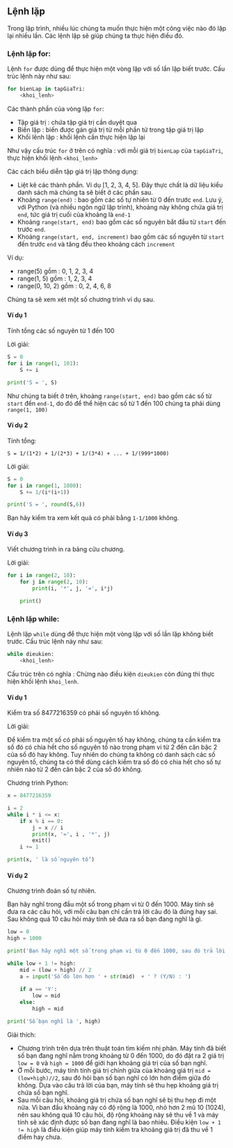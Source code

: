 ## Lệnh lặp

Trong lập trình, nhiều lúc chúng ta muốn thực hiện một công việc nào đó lặp lại nhiều lần. Các lệnh lặp sẽ giúp chúng ta thực hiện điều đó.

### Lệnh lặp for:
Lệnh ```for``` được dùng để thực hiện một vòng lặp với số lần lặp biết trước. Cấu trúc lệnh này như sau:

```python
for bienLap in tapGiaTri:
    <khoi_lenh>
```
Các thành phần của vòng lặp ```for```:
 - Tập giá trị : chứa tập giá trị cần duyệt qua
 - Biến lặp : biến được gán giá trị từ mỗi phần tử trong tập giá trị lặp
 - Khối lênh lặp : khối lệnh cần thực hiện lặp lại

Như vậy cấu trúc ```for``` ở trên có nghĩa : với mỗi giá trị ```bienLap``` của ```tapGiaTri```, thực hiện khối lệnh ```<khoi_lenh>```

Các cách biểu diễn tập giá trị lặp thông dụng:
 - Liệt kê các thành phần. Ví dụ [1, 2, 3, 4, 5]. Đây thực chất là dữ liệu kiểu danh sách mà chúng ta sẽ biết ở các phần sau.
 - Khoảng ```range(end)``` : bao gồm các số tự nhiên từ 0 đến trước ```end```. Lưu ý, với Python (và nhiều ngôn ngữ lập trình), khoảng này không chứa giá trị ```end```, tức giá trị cuối của khoảng là ```end-1```
 - Khoảng ```range(start, end)``` bao gồm các số nguyên bắt đầu từ ```start``` đến trước ```end```. 
 - Khoảng ```range(start, end, increment)```  bao gồm các số nguyên từ ```start``` đến trước ```end``` và tăng đều theo khoảng cách ```increment```

Ví dụ:
 - range(5) gồm : 0, 1, 2, 3, 4
 - range(1, 5) gồm : 1, 2, 3, 4
 - range(0, 10, 2)  gồm : 0, 2, 4, 6, 8

Chúng ta sẽ xem xét một số chương trình ví dụ sau.

#### Ví dụ 1
Tính tổng các số nguyên từ 1 đến 100

Lời giải:

```python
S = 0
for i in range(1, 101):
    S += i

print('S = ', S)
```

Như chúng ta biết ở trên, khoảng ```range(start, end)``` bao gồm các số từ ```start``` đến ```end-1```, do đó để thể hiện các số từ 1 đến 100 chúng ta phải dùng ```range(1, 100)```

#### Ví dụ 2
Tính tổng:

```S = 1/(1*2) + 1/(2*3) + 1/(3*4) + ... + 1/(999*1000)```

Lời giải:

```python
S = 0
for i in range(1, 1000):
    S += 1/(i*(i+1))

print('S = ', round(S,6))
```
Bạn hãy kiểm tra xem kết quả có phải bằng ```1-1/1000``` không.

#### Ví dụ 3
Viết chương trình in ra bảng cửu chương.

Lời giải:
```python
for i in range(2, 10):
    for j in range(2, 10):
        print(i, '*', j, '=', i*j)

    print()
```

### Lệnh lặp while:
Lệnh lặp ```while``` dùng để thực hiện một vòng lặp với số lần lặp không biết trước. Cấu trúc lệnh này như sau:

```python
while dieukien:
    <khoi_lenh>
```

Cấu trúc trên có nghĩa : Chừng nào điều kiện ```dieukien``` còn đúng thì thực hiện khối lệnh ```khoi_lenh```.

#### Ví dụ 1
Kiểm tra số 8477216359 có phải số nguyên tố không.

Lời giải:

Để kiểm tra một số có phải số nguyên tố hay không, chúng ta cần kiểm tra số đó có chia hết cho số nguyên tố nào trong phạm vi từ 2 đến căn bậc 2 của số đó hay không. Tuy nhiên do chúng ta không có danh sách các số nguyên tố, chúng ta có thể dùng cách kiểm tra số đó có chia hết cho số tự nhiên nào từ 2 đến căn bậc 2 của số đó không.

Chương trình Python:

```python
x = 8477216359

i = 2
while i * i <= x:
    if x % i == 0:
        j = x // i
        print(x, '=', i , '*', j)
        exit()
    i += 1

print(x, ' là số nguyên tố')
```

#### Ví dụ 2
Chương trình đoán số tự nhiên.

Bạn hãy nghĩ trong đầu một số trong phạm vi từ 0 đến 1000. Máy tính sẽ đưa ra các câu hỏi, với mỗi câu bạn chỉ cần trả lời câu đó là đúng hay sai. 
Sau không quá 10 câu hỏi máy tính sẽ đưa ra số bạn đang nghĩ là gì.

```python
low = 0
high = 1000

print('Bạn hãy nghĩ một số trong phạm vi từ 0 đến 1000, sau đó trả lời các câu hỏi sau.')

while low + 1 != high:
    mid = (low + high) // 2
    a = input('Số đó lớn hơn ' + str(mid)  + ' ? (Y/N) : ')
    
    if a == 'Y':
        low = mid
    else:
        high = mid

print('Số bạn nghĩ là ', high)
```
   
Giải thích:
- Chương trình trên dựa trên thuật toán tìm kiếm nhị phân. Máy tính đã biết số bạn đang nghĩ nằm trong khoảng từ 0 đến 1000, do đó đặt ra 2 giá trị ```low = 0``` và ```high = 1000``` để giới hạn khoảng giá trị của số bạn nghĩ. 
 - Ở mỗi bước, máy tính tính giá trị chính giữa của khoảng giá trị ```mid = (low+high)//2```, sau đó hỏi bạn số bạn nghĩ có lớn hơn điểm giữa đó không. Dựa vào câu trả lời của bạn, máy tính sẽ thu hẹp khoảng giá trị chứa số bạn nghĩ.
 - Sau mỗi câu hỏi, khoảng giá trị chứa số bạn nghĩ sẽ bị thu hẹp đi một nửa. Vì ban đầu khoảng này có độ rộng là 1000, nhỏ hơn 2 mũ 10 (1024), nên sau không quá 10 câu hỏi, độ rộng khoảng này sẽ thu về 1 và máy tính sẽ xác định được số bạn đang nghĩ là bao nhiêu. Điều kiện ```low + 1 != high``` là điều kiện giúp máy tính kiểm tra khoảng giá trị đã thu về 1 điểm hay chưa.

